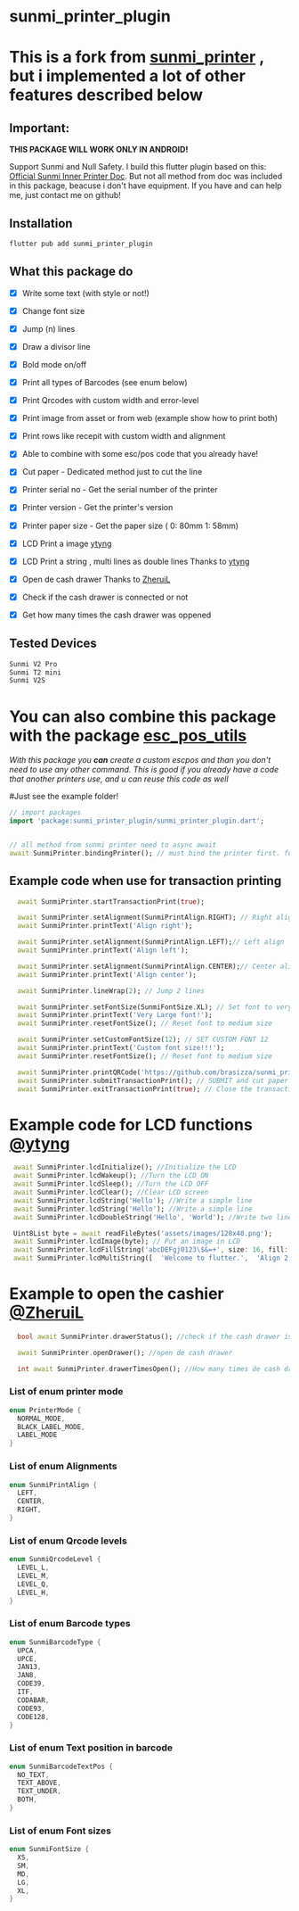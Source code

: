 # sunmi_printer_plugin

# This is a fork from [sunmi_printer](https://pub.dev/packages/sunmi_printer) , but i implemented a lot of other features described below

## Important: 
  **THIS PACKAGE WILL WORK ONLY IN ANDROID!**

Support Sunmi and Null Safety.
I build this flutter plugin based on this:
[Official Sunmi Inner Printer Doc](https://file.cdn.sunmi.com/SUNMIDOCS/%E5%95%86%E7%B1%B3%E5%86%85%E7%BD%AE%E6%89%93%E5%8D%B0%E6%9C%BA%E5%BC%80%E5%8F%91%E8%80%85%E6%96%87%E6%A1%A3EN-0224.pdf). But not all method from doc was included in this package, beacuse i don't have equipment. If you have and can help me, just contact me on github!

## Installation  

```bash
flutter pub add sunmi_printer_plugin
```

## What this package do
- [x] Write some text (with style or not!)
- [x] Change font size
- [x] Jump (n) lines
- [x] Draw a divisor line
- [x] Bold mode on/off
- [x] Print all types of Barcodes (see enum below)
- [x] Print Qrcodes with custom width and error-level
- [x] Print image from asset or from web (example show how to print both)
- [x] Print rows like recepit with custom width and alignment
- [x] Able to combine with some esc/pos code that you already have!
- [x] Cut paper - Dedicated method just to cut the line
- [x] Printer serial no - Get the serial number of the printer
- [x] Printer version - Get the printer's version
- [x] Printer paper size - Get the paper size ( 0: 80mm 1: 58mm)
- [x] LCD Print a image  [ytyng](https://github.com/ytyng)
- [x] LCD Print a string , multi lines as double lines Thanks to [ytyng](https://github.com/ytyng)
- [x] Open de cash drawer Thanks to [ZheruiL](https://github.com/ZheruiL)
- [x] Check if the cash drawer is connected or not 
- [x] Get how many times the cash drawer was oppened


## Tested Devices

```bash
Sunmi V2 Pro 
Sunmi T2 mini
Sunmi V2S
```


# **You can also combine this package with the package [esc_pos_utils](https://pub.dev/packages/esc_pos_utils)**

_With this package you  **can**  create a custom escpos and than you don't need to use any other command.
This is good if you already have a code that another printers use, and u can reuse this code as well_ 

#Just see the example folder!


```dart
// import packages
import 'package:sunmi_printer_plugin/sunmi_printer_plugin.dart';


// all method from sunmi printer need to async await
await SunmiPrinter.bindingPrinter(); // must bind the printer first. for more exmaple.. pls refer to example tab.

```
## Example code when use for transaction printing

```dart
  await SunmiPrinter.startTransactionPrint(true);

  await SunmiPrinter.setAlignment(SunmiPrintAlign.RIGHT); // Right align
  await SunmiPrinter.printText('Align right');

  await SunmiPrinter.setAlignment(SunmiPrintAlign.LEFT);// Left align
  await SunmiPrinter.printText('Align left');

  await SunmiPrinter.setAlignment(SunmiPrintAlign.CENTER);// Center align
  await SunmiPrinter.printText('Align center');

  await SunmiPrinter.lineWrap(2); // Jump 2 lines

  await SunmiPrinter.setFontSize(SunmiFontSize.XL); // Set font to very large
  await SunmiPrinter.printText('Very Large font!');
  await SunmiPrinter.resetFontSize(); // Reset font to medium size

  await SunmiPrinter.setCustomFontSize(12); // SET CUSTOM FONT 12
  await SunmiPrinter.printText('Custom font size!!!');
  await SunmiPrinter.resetFontSize(); // Reset font to medium size

  await SunmiPrinter.printQRCode('https://github.com/brasizza/sunmi_printer'); // PRINT A QRCODE
  await SunmiPrinter.submitTransactionPrint(); // SUBMIT and cut paper
  await SunmiPrinter.exitTransactionPrint(true); // Close the transaction

```

# Example code for LCD functions  [@ytyng](https://github.com/ytyng)

```dart
 await SunmiPrinter.lcdInitialize(); //Initialize the LCD 
 await SunmiPrinter.lcdWakeup(); //Turn the LCD ON
 await SunmiPrinter.lcdSleep(); //Turn the LCD OFF
 await SunmiPrinter.lcdClear(); //Clear LCD screen
 await SunmiPrinter.lcdString('Hello'); //Write a simple line 
 await SunmiPrinter.lcdString('Hello'); //Write a simple line 
 await SunmiPrinter.lcdDoubleString('Hello', 'World'); //Write two lines

 Uint8List byte = await readFileBytes('assets/images/128x40.png');
 await SunmiPrinter.lcdImage(byte); // Put an image in LCD
 await SunmiPrinter.lcdFillString('abcDEFgj0123\$&=+', size: 16, fill: true); // Print a string and fill with zeros until the size is reached
 await SunmiPrinter.lcdMultiString([  'Welcome to flutter.',  'Align 2.',], [  1,  2,]); // Write multiple lines with alignent

```
# Example to open the cashier  [@ZheruiL](https://github.com/ZheruiL)

```dart
  bool await SunmiPrinter.drawerStatus(); //check if the cash drawer is connect or disconnect

  await SunmiPrinter.openDrawer(); //open de cash drawer

  int await SunmiPrinter.drawerTimesOpen(); //How many times de cash drawer was oppened

 ```

### List of enum printer mode

```dart
enum PrinterMode {
  NORMAL_MODE,
  BLACK_LABEL_MODE, 
  LABEL_MODE
}
```

### List of enum Alignments
```dart
enum SunmiPrintAlign {
  LEFT,
  CENTER,
  RIGHT,
}
```

### List of enum Qrcode levels
```dart
enum SunmiQrcodeLevel {
  LEVEL_L,
  LEVEL_M,
  LEVEL_Q,
  LEVEL_H,
}
```

### List of enum Barcode types
```dart
enum SunmiBarcodeType {
  UPCA,
  UPCE,
  JAN13,
  JAN8,
  CODE39,
  ITF,
  CODABAR,
  CODE93,
  CODE128,
}
```


### List of enum Text position in barcode
```dart
enum SunmiBarcodeTextPos {
  NO_TEXT,
  TEXT_ABOVE,
  TEXT_UNDER,
  BOTH,
}
```


### List of enum Font sizes
```dart
enum SunmiFontSize {
  XS,
  SM,
  MD,
  LG,
  XL,
}
```


